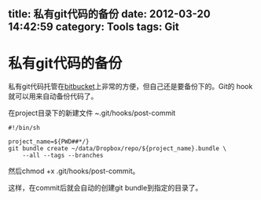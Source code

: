 title: 私有git代码的备份
date: 2012-03-20 14:42:59
category: Tools
tags: Git
---

# 私有git代码的备份

私有git代码托管在[bitbucket](https://bitbucket.org)上非常的方便，但自己还是要备份下的。Git的
hook就可以用来自动备份代码了。

在project目录下的新建文件 ~.git/hooks/post-commit

    #!/bin/sh
    
    project_name=${PWD##*/}
    git bundle create ~/data/Dropbox/repo/${project_name}.bundle \
        --all --tags --branches

然后chmod +x .git/hooks/post-commit。

这样，在commit后就会自动的创建git bundle到指定的目录了。

